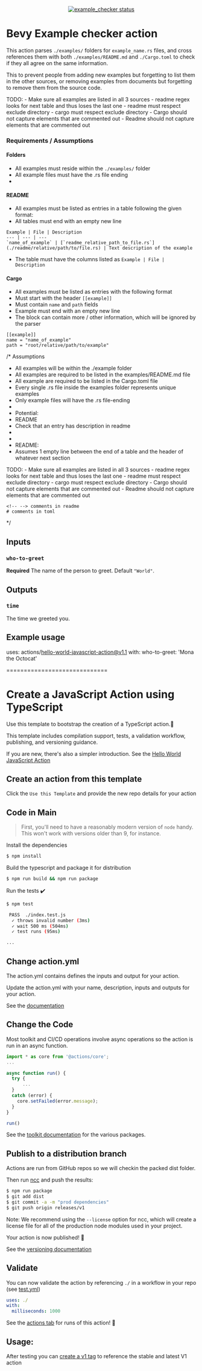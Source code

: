 <p align="center">
  <a href="https://github.com/actions/example_checker/actions"><img alt="example_checker status" src="https://github.com/actions/example_checker/workflows/build-test/badge.svg"></a>
</p>

# Bevy Example checker action

This action parses `./examples/` folders for `example_name.rs` files, and cross references them with both `./examples/README.md` and `./Cargo.toml` to check if they all agree on the same information. 

This to prevent people from adding new examples but forgetting to list them in the other sources, or removing examples from documents but forgetting to remove them from the source code.

TODO:
    - Make sure all examples are listed in all 3 sources
    - readme regex looks for next table and thus loses the last one
    - readme must respect exclude directory
    - cargo must respect exclude directory
    - Cargo should not capture elements that are commented out
    - Readme should not capture elements that are commented out

### Requirements / Assumptions

#### Folders
- All examples must reside within the `./examples/` folder
- All example files must have the .rs file ending
- 

#### README
- All examples must be listed as entries in a table following the given format: 
- All tables must end with an empty new line

```
Example | File | Description
--- | --- | ---
`name_of_example` | [`readme_relative_path_to_file.rs`](./readme/relative/path/to/file.rs) | Text description of the example

```
- The table must have the columns listed as `Example | File | Description`

#### Cargo
- All examples must be listed as entries with the following format
- Must start with the header `[[example]]`
- Must contain `name` and `path` fields
- Example must end with an empty new line
- The block can contain more / other information, which will be ignored by the parser
```
[[example]]
name = "name_of_example"
path = "root/relative/path/to/example"

```


/* Assumptions
 * All examples will be within the ./example folder
 * All examples are required to be listed in the examples/README.md file
 * All example are required to be listed in the Cargo.toml file
 * Every single .rs file inside the examples folder represents unique examples
 * Only example files will have the .rs file-ending
 * 
 * Potential: 
 * README
 * Check that an entry has description in readme
 * 
 * 
 * README:
 * Assumes 1 empty line between the end of a table and the header of whatever next section
    
TODO: 
    - Make sure all examples are listed in all 3 sources
    - readme regex looks for next table and thus loses the last one
    - readme must respect exclude directory
    - cargo must respect exclude directory
    - Cargo should not capture elements that are commented out
    - Readme should not capture elements that are commented out

    <!-- --> comments in readme
    # comments in toml


 */

## Inputs

### `who-to-greet`

**Required** The name of the person to greet. Default `"World"`.

## Outputs

### `time`

The time we greeted you.

## Example usage

uses: actions/hello-world-javascript-action@v1.1
with:
  who-to-greet: 'Mona the Octocat'


=============================
# Create a JavaScript Action using TypeScript

Use this template to bootstrap the creation of a TypeScript action.:rocket:

This template includes compilation support, tests, a validation workflow, publishing, and versioning guidance.  

If you are new, there's also a simpler introduction.  See the [Hello World JavaScript Action](https://github.com/actions/hello-world-javascript-action)

## Create an action from this template

Click the `Use this Template` and provide the new repo details for your action

## Code in Main

> First, you'll need to have a reasonably modern version of `node` handy. This won't work with versions older than 9, for instance.

Install the dependencies  
```bash
$ npm install
```

Build the typescript and package it for distribution
```bash
$ npm run build && npm run package
```

Run the tests :heavy_check_mark:  
```bash
$ npm test

 PASS  ./index.test.js
  ✓ throws invalid number (3ms)
  ✓ wait 500 ms (504ms)
  ✓ test runs (95ms)

...
```

## Change action.yml

The action.yml contains defines the inputs and output for your action.

Update the action.yml with your name, description, inputs and outputs for your action.

See the [documentation](https://help.github.com/en/articles/metadata-syntax-for-github-actions)

## Change the Code

Most toolkit and CI/CD operations involve async operations so the action is run in an async function.

```javascript
import * as core from '@actions/core';
...

async function run() {
  try { 
      ...
  } 
  catch (error) {
    core.setFailed(error.message);
  }
}

run()
```

See the [toolkit documentation](https://github.com/actions/toolkit/blob/master/README.md#packages) for the various packages.

## Publish to a distribution branch

Actions are run from GitHub repos so we will checkin the packed dist folder. 

Then run [ncc](https://github.com/zeit/ncc) and push the results:
```bash
$ npm run package
$ git add dist
$ git commit -a -m "prod dependencies"
$ git push origin releases/v1
```

Note: We recommend using the `--license` option for ncc, which will create a license file for all of the production node modules used in your project.

Your action is now published! :rocket: 

See the [versioning documentation](https://github.com/actions/toolkit/blob/master/docs/action-versioning.md)

## Validate

You can now validate the action by referencing `./` in a workflow in your repo (see [test.yml](.github/workflows/test.yml))

```yaml
uses: ./
with:
  milliseconds: 1000
```

See the [actions tab](https://github.com/actions/typescript-action/actions) for runs of this action! :rocket:

## Usage:

After testing you can [create a v1 tag](https://github.com/actions/toolkit/blob/master/docs/action-versioning.md) to reference the stable and latest V1 action

